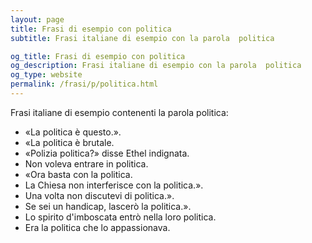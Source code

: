 ```yaml
---
layout: page
title: Frasi di esempio con politica 
subtitle: Frasi italiane di esempio con la parola  politica

og_title: Frasi di esempio con politica 
og_description: Frasi italiane di esempio con la parola  politica
og_type: website
permalink: /frasi/p/politica.html
---
```


Frasi italiane di esempio contenenti la parola politica:


- «La politica è questo.».
- «La politica è brutale.
- «Polizia politica?» disse Ethel indignata.
- Non voleva entrare in politica.
- «Ora basta con la politica.
- La Chiesa non interferisce con la politica.».
- Una volta non discutevi di politica.».
- Se sei un handicap, lascerò la politica.».
- Lo spirito d'imboscata entrò nella loro politica.
- Era la politica che lo appassionava.
